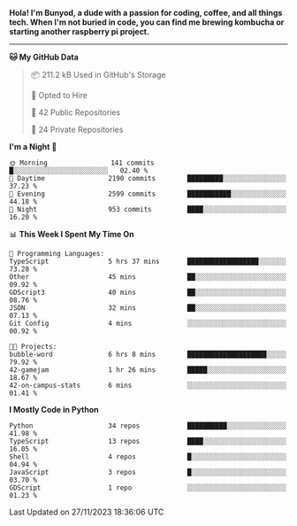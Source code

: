 <p>
<b>Hola! I'm Bunyod, a dude with a passion for coding, coffee, and all things tech. When I'm not buried in code, you can find me brewing kombucha or starting another raspberry pi project.</b>
</p>

---

<!--START_SECTION:waka-->
**🐱 My GitHub Data** 

> 📦 211.2 kB Used in GitHub's Storage 
 > 
> 💼 Opted to Hire
 > 
> 📜 42 Public Repositories 
 > 
> 🔑 24 Private Repositories 
 > 
**I'm a Night 🦉** 

```text
🌞 Morning                141 commits         █░░░░░░░░░░░░░░░░░░░░░░░░   02.40 % 
🌆 Daytime                2190 commits        █████████░░░░░░░░░░░░░░░░   37.23 % 
🌃 Evening                2599 commits        ███████████░░░░░░░░░░░░░░   44.18 % 
🌙 Night                  953 commits         ████░░░░░░░░░░░░░░░░░░░░░   16.20 % 
```


📊 **This Week I Spent My Time On** 

```text
💬 Programming Languages: 
TypeScript               5 hrs 37 mins       ██████████████████░░░░░░░   73.28 % 
Other                    45 mins             ██░░░░░░░░░░░░░░░░░░░░░░░   09.92 % 
GDScript3                40 mins             ██░░░░░░░░░░░░░░░░░░░░░░░   08.76 % 
JSON                     32 mins             ██░░░░░░░░░░░░░░░░░░░░░░░   07.13 % 
Git Config               4 mins              ░░░░░░░░░░░░░░░░░░░░░░░░░   00.92 % 

🐱‍💻 Projects: 
bubble-word              6 hrs 8 mins        ████████████████████░░░░░   79.92 % 
42-gamejam               1 hr 26 mins        █████░░░░░░░░░░░░░░░░░░░░   18.67 % 
42-on-campus-stats       6 mins              ░░░░░░░░░░░░░░░░░░░░░░░░░   01.41 % 
```

**I Mostly Code in Python** 

```text
Python                   34 repos            ██████████░░░░░░░░░░░░░░░   41.98 % 
TypeScript               13 repos            ████░░░░░░░░░░░░░░░░░░░░░   16.05 % 
Shell                    4 repos             █░░░░░░░░░░░░░░░░░░░░░░░░   04.94 % 
JavaScript               3 repos             █░░░░░░░░░░░░░░░░░░░░░░░░   03.70 % 
GDScript                 1 repo              ░░░░░░░░░░░░░░░░░░░░░░░░░   01.23 % 
```




 Last Updated on 27/11/2023 18:36:06 UTC
<!--END_SECTION:waka-->
